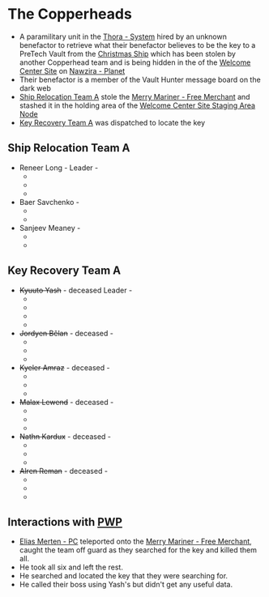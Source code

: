 # The Copperheads

- A paramilitary unit in the [Thora - System](Thora%20-%20System.md) hired by an unknown benefactor to retrieve what their benefactor believes to be the key to a PreTech Vault from the [Christmas Ship](Merry%20Mariner%20-%20Free%20Merchant.md) which has been stolen by another Copperhead team and is being hidden in the [](Welcome%20Center%20Site%20Staging%20Area%20Node.md#Holding%20Area|Holding%20Area) of the [Welcome Center Site](Welcome%20Center%20Site.md) on [Nawzira - Planet](Nawzira%20-%20Planet.md)
- Their benefactor is a member of the Vault Hunter message board on the dark web
- [Ship Relocation Team A](#Ship%20Relocation%20Team%20A) stole the [Merry Mariner - Free Merchant](Merry%20Mariner%20-%20Free%20Merchant.md)
and stashed it in the holding area of the [Welcome Center Site Staging Area Node](Welcome%20Center%20Site%20Staging%20Area%20Node.md)
- [Key Recovery Team A](#Key%20Recovery%20Team%20A) was dispatched to locate the key
## Ship Relocation Team A
- Reneer Long - Leader - [](STARS%20WITHOUT%20NUMBER,%20FREE%20EDITION%20-%20obsidian.md#Table%20-%20Common%20NPCs|Veteran%20Fighter)
	- [](Relics%20Of%20The%20Lost.md#Phase%20Skin|Phase%20Skin)
	- [](STARS%20WITHOUT%20NUMBER,%20FREE%20EDITION%20-%20obsidian.md#^energy-weapons-laser-pistols|Laser%20Pistol)
	- [](STARS%20WITHOUT%20NUMBER,%20FREE%20EDITION%20-%20obsidian.md#^computing-gear-black-slab|Black%20Slab)
- Baer Savchenko - [](STARS%20WITHOUT%20NUMBER,%20FREE%20EDITION%20-%20obsidian.md#Table%20-%20Common%20NPCs|Martial%20Human)
	- [](Relics%20Of%20The%20Lost.md#Phase%20Skin|Phase%20Skin)
	- [](STARS%20WITHOUT%20NUMBER,%20FREE%20EDITION%20-%20obsidian.md#^computing-gear-black-slab|Black%20Slab)
- Sanjeev Meaney - [](STARS%20WITHOUT%20NUMBER,%20FREE%20EDITION%20-%20obsidian.md#Table%20-%20Common%20NPCs|Martial%20Human)
	- [](Relics%20Of%20The%20Lost.md#Phase%20Skin|Phase%20Skin)
	- [](STARS%20WITHOUT%20NUMBER,%20FREE%20EDITION%20-%20obsidian.md#^computing-gear-black-slab|Black%20Slab)

## Key Recovery Team A
- ~~Kyuuto Yash~~ - deceased Leader - [](STARS%20WITHOUT%20NUMBER,%20FREE%20EDITION%20-%20obsidian.md#Table%20-%20Common%20NPCs|Elite%20Fighter)
	- [](Relics%20Of%20The%20Lost.md#Phase%20Skin|Phase%20Skin)
	- [](STARS%20WITHOUT%20NUMBER,%20FREE%20EDITION%20-%20obsidian.md#^energy-weapons-laser-pistols|Laser%20Rifle)
	- [](STARS%20WITHOUT%20NUMBER,%20FREE%20EDITION%20-%20obsidian.md#^energy-weapons-laser-pistols|Laser%20Pistol)
	- [](STARS%20WITHOUT%20NUMBER,%20FREE%20EDITION%20-%20obsidian.md#^computing-gear-black-slab|Black%20Slab)
- ~~Jordyen Bêlan~~ - deceased - [](STARS%20WITHOUT%20NUMBER,%20FREE%20EDITION%20-%20obsidian.md#Table%20-%20Common%20NPCs|Veteran%20Fighter)
	- [](Relics%20Of%20The%20Lost.md#Phase%20Skin|Phase%20Skin)
	- [](STARS%20WITHOUT%20NUMBER,%20FREE%20EDITION%20-%20obsidian.md#^energy-weapons-laser-pistols|Laser%20Pistol)
	- [](STARS%20WITHOUT%20NUMBER,%20FREE%20EDITION%20-%20obsidian.md#^computing-gear-black-slab|Black%20Slab)
- ~~Kyeler Amraz~~ - deceased - [](STARS%20WITHOUT%20NUMBER,%20FREE%20EDITION%20-%20obsidian.md#Table%20-%20Common%20NPCs|Veteran%20Fighter)
	- [](Relics%20Of%20The%20Lost.md#Phase%20Skin|Phase%20Skin)
	- [](STARS%20WITHOUT%20NUMBER,%20FREE%20EDITION%20-%20obsidian.md#^energy-weapons-laser-pistols|Laser%20Rifle)
	- [](STARS%20WITHOUT%20NUMBER,%20FREE%20EDITION%20-%20obsidian.md#^computing-gear-black-slab|Black%20Slab)
- ~~Malax Lewend~~ - deceased - [](STARS%20WITHOUT%20NUMBER,%20FREE%20EDITION%20-%20obsidian.md#Table%20-%20Common%20NPCs|Veteran%20Fighter)
	- [](Relics%20Of%20The%20Lost.md#Phase%20Skin|Phase%20Skin)
	- [](STARS%20WITHOUT%20NUMBER,%20FREE%20EDITION%20-%20obsidian.md#^energy-weapons-laser-pistols|Laser%20Pistol)
	- [](STARS%20WITHOUT%20NUMBER,%20FREE%20EDITION%20-%20obsidian.md#^computing-gear-black-slab|Black%20Slab)
- ~~Nathn Kardux~~ - deceased - [](STARS%20WITHOUT%20NUMBER,%20FREE%20EDITION%20-%20obsidian.md#Table%20-%20Common%20NPCs|Veteran%20Fighter)
	- [](Relics%20Of%20The%20Lost.md#Phase%20Skin|Phase%20Skin)
	- [](STARS%20WITHOUT%20NUMBER,%20FREE%20EDITION%20-%20obsidian.md#^energy-weapons-laser-pistols|Laser%20Rifle)
	- [](STARS%20WITHOUT%20NUMBER,%20FREE%20EDITION%20-%20obsidian.md#^computing-gear-black-slab|Black%20Slab)
- ~~Alren Reman~~ - deceased - [](STARS%20WITHOUT%20NUMBER,%20FREE%20EDITION%20-%20obsidian.md#Table%20-%20Common%20NPCs|Veteran%20Fighter)
	- [](Relics%20Of%20The%20Lost.md#Phase%20Skin|Phase%20Skin)
	- [](STARS%20WITHOUT%20NUMBER,%20FREE%20EDITION%20-%20obsidian.md#^energy-weapons-laser-pistols|Laser%20Pistol)
	- [](STARS%20WITHOUT%20NUMBER,%20FREE%20EDITION%20-%20obsidian.md#^computing-gear-black-slab|Black%20Slab)

## Interactions with [PWP](Players%20and%20Their%20Characters.md)
* [Elias Merten - PC](Elias%20Merten%20-%20PC.md) teleported onto the [Merry Mariner - Free Merchant](Merry%20Mariner%20-%20Free%20Merchant.md), caught the team off guard as they searched for the key and killed them all.
* He took all six [](STARS%20WITHOUT%20NUMBER,%20FREE%20EDITION%20-%20obsidian.md#^computing-gear-black-slab|Black%20Slabs) and left the rest.
* He searched and located the key that they were searching for.
* He called their boss using Yash's [](STARS%20WITHOUT%20NUMBER,%20FREE%20EDITION%20-%20obsidian.md#^computing-gear-black-slab|Black%20Slab)  but didn't get any useful data.